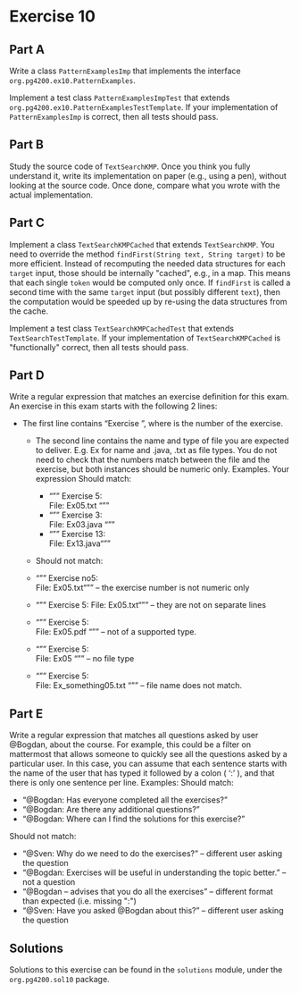 # Exercise 10

## Part A

Write a class `PatternExamplesImp` that implements the interface
 `org.pg4200.ex10.PatternExamples`.

Implement a test class `PatternExamplesImpTest` that extends 
`org.pg4200.ex10.PatternExamplesTestTemplate`.
If your implementation of  `PatternExamplesImp` is correct, 
then all tests should pass. 


## Part B

Study the source code of `TextSearchKMP`.
Once you think you fully understand it, write its implementation
on paper (e.g., using a pen), without looking at the source code.
Once done, compare what you wrote with the actual implementation.

## Part C

Implement a class `TextSearchKMPCached` that extends `TextSearchKMP`.
You need to override the method `findFirst(String text, String target)` to
be more efficient.
Instead of recomputing the needed data structures for each `target` input,
those should be internally "cached", e.g., in a map.
This means that each single `token` would be computed only once.
If `findFirst` is called a second time with the same `target` input (but possibly
different `text`), then the computation
would be speeded up by re-using the data structures from the cache.

Implement a test class `TextSearchKMPCachedTest` that extends `TextSearchTestTemplate`.
If your implementation of `TextSearchKMPCached` is "functionally" correct, then all tests
should pass.

## Part D

Write a regular expression that matches an exercise definition for this exam. An exercise in this exam starts with the following 2 lines:
- The first line contains “Exercise <no>”, where <no> is the number of the exercise.
  - The second line contains the name and type of file you are expected to deliver. E.g.
    Ex<no> for name and .java, .txt as file types.
    You do not need to check that the numbers match between the file and the exercise,
    but both <no> instances should be numeric only.
    Examples.
    Your expression Should match:
    - “”” Exercise 5:\
          File: Ex05.txt “””
    - “”” Exercise 3:\
          File: Ex03.java “””
    - “”” Exercise 13:\
          File: Ex13.java“””
    
  - Should not match:
  -  “”” Exercise no5:\
          File: Ex05.txt“”” – the exercise number is not numeric only
  -  “”” Exercise 5: File: Ex05.txt“”” – they are not on separate lines
  -  “”” Exercise 5:\
          File: Ex05.pdf “”” – not of a supported type.
  -  “”” Exercise 5:\
          File: Ex05 “”” – no file type
  -  “”” Exercise 5:\
          File: Ex_something05.txt “”” – file name does not match.

## Part E
Write a regular expression that matches all questions asked by user @Bogdan, about the course. For example, this could be a filter on mattermost that allows someone to quickly see all the questions asked by a particular user.
In this case, you can assume that each sentence starts with the name of the user that has typed it followed by a colon ( ‘:’ ), and that there is only one sentence per line.
Examples:
Should match: 
  - “@Bogdan: Has everyone completed all the exercises?”
  - “@Bogdan: Are there any additional questions?”
  - “@Bogdan: Where can I find the solutions for this exercise?”

Should not match:
  - “@Sven: Why do we need to do the exercises?” – different user asking the question
  - “@Bogdan: Exercises will be useful in understanding the topic better.” – not a question
  - “@Bogdan – advises that you do all the exercises” – different format than expected (i.e. missing ":")
  - “@Sven: Have you asked @Bogdan about this?” – different user asking the question

## Solutions

Solutions to this exercise can be found in the `solutions`
module, under the `org.pg4200.sol10` package.

